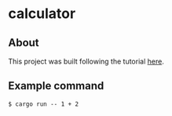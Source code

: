 # calculator

## About
This project was built following the tutorial [here](https://www.youtube.com/watch?v=MsocPEZBd-M&ab_channel=freeCodeCamp.org).

## Example command
`$ cargo run -- 1 + 2`